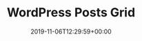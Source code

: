 ---
title: 'WordPress Posts Grid'
date: '2019-11-06T12:29:59+00:00'
type: docs
premium: true
draft: false
---